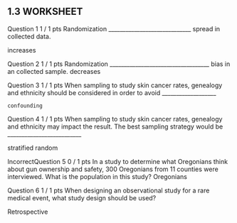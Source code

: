 ## 1.3 WORKSHEET

Question 1
1 / 1 pts
Randomization _____________________________ spread in collected data.

  increases 

Question 2
1 / 1 pts
Randomization ___________________________________  bias in an collected sample.
  decreases

Question 3
  1 / 1 pts
  When sampling to study skin cancer rates, genealogy and ethnicity should be considered in order to avoid ___________________

    confounding

Question 4
1 / 1 pts
When sampling to study skin cancer rates, genealogy and ethnicity may impact the result.  The best sampling strategy would be __________________________

  stratified random

IncorrectQuestion 5
0 / 1 pts
In a study to determine what Oregonians think about gun ownership and safety, 300 Oregonians from 11 counties were interviewed.
What is the population in this study?
  Oregonians


Question 6
1 / 1 pts
When designing an observational study for a rare medical event, what study design should be used?

  Retrospective
